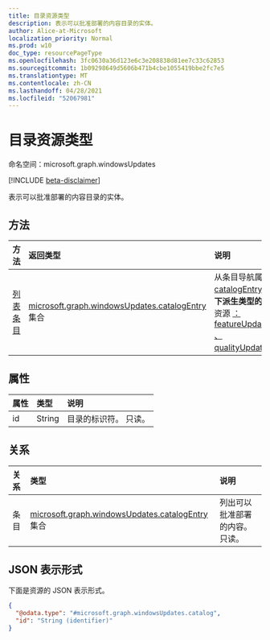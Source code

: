 ```yaml
---
title: 目录资源类型
description: 表示可以批准部署的内容目录的实体。
author: Alice-at-Microsoft
localization_priority: Normal
ms.prod: w10
doc_type: resourcePageType
ms.openlocfilehash: 3fc0630a36d123e6c3e208838d81ee7c33c62853
ms.sourcegitcommit: 1b09298649d5606b471b4cbe1055419bbe2fc7e5
ms.translationtype: MT
ms.contentlocale: zh-CN
ms.lasthandoff: 04/28/2021
ms.locfileid: "52067981"
---
```

# <a name="catalog-resource-type"></a>目录资源类型

命名空间：microsoft.graph.windowsUpdates

[!INCLUDE [beta-disclaimer](../../includes/beta-disclaimer.md)]

表示可以批准部署的内容目录的实体。

## <a name="methods"></a>方法
|方法|返回类型|说明|
|:---|:---|:---|
|[列表条目](../api/windowsupdates-catalog-list-entries.md)|[microsoft.graph.windowsUpdates.catalogEntry](../resources/windowsupdates-catalogentry.md) 集合|从条目导航属性获取 [catalogEntry](../resources/windowsupdates-catalogentry.md) 资源。 返回 **以下派生类型的 catalogEntry** 资源 [：featureUpdateCatalogEntry](../resources/windowsupdates-featureupdatecatalogentry.md) [、qualityUpdateCatalogEntry](../resources/windowsupdates-qualityupdatecatalogentry.md)。|

## <a name="properties"></a>属性
|属性|类型|说明|
|:---|:---|:---|
|id|String|目录的标识符。 只读。|

## <a name="relationships"></a>关系
|关系|类型|说明|
|:---|:---|:---|
|条目|[microsoft.graph.windowsUpdates.catalogEntry](../resources/windowsupdates-catalogentry.md) 集合|列出可以批准部署的内容。 只读。|

## <a name="json-representation"></a>JSON 表示形式
下面是资源的 JSON 表示形式。
<!-- {
  "blockType": "resource",
  "keyProperty": "id",
  "@odata.type": "microsoft.graph.windowsUpdates.catalog",
  "openType": false
}
-->
``` json
{
  "@odata.type": "#microsoft.graph.windowsUpdates.catalog",
  "id": "String (identifier)"
}
```

